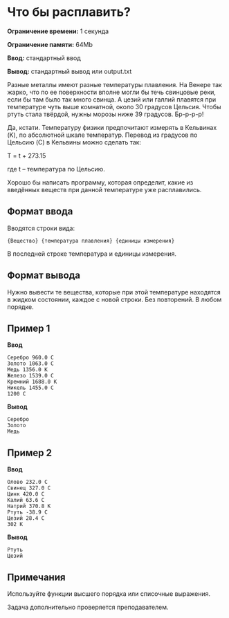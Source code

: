 # Что бы расплавить?

**Ограничение времени:** 1 секунда

**Ограничение памяти:** 64Mb

**Ввод:** стандартный ввод

**Вывод:** стандартный вывод или output.txt

Разные металлы имеют разные температуры плавления. На Венере так жарко, что по ее поверхности вполне могли бы течь свинцовые реки, если бы там было так много свинца. А цезий или галлий плавятся при температуре чуть выше комнатной, около 30 градусов Цельсия. Чтобы ртуть стала твёрдой, нужны морозы ниже 39 градусов. Бр-р-р-р!

Да, кстати. Температуру физики предпочитают измерять в Кельвинах (K), по абсолютной шкале температур. Перевод из градусов по Цельсию (C) в Кельвины можно сделать так:

T = t + 273.15

где t – температура по Цельсию.

Хорошо бы написать программу, которая определит, какие из введённых веществ при данной температуре уже расплавились.

## Формат ввода

Вводятся строки вида:

`{Вещество} {температура плавления} {единицы измерения}`

В последней строке температура и единицы измерения.

## Формат вывода

Нужно вывести те вещества, которые при этой температуре находятся в жидком состоянии, каждое с новой строки. Без повторений. В любом порядке.

## Пример 1

**Ввод**
```
Серебро 960.0 C
Золото 1063.0 C
Медь 1356.0 K
Железо 1539.0 C
Кремний 1688.0 K
Никель 1455.0 C
1200 C
```

**Вывод**
```
Серебро
Золото
Медь
```

## Пример 2

**Ввод**
```
Олово 232.0 C
Свинец 327.0 C
Цинк 420.0 C
Калий 63.6 C
Натрий 370.8 K
Ртуть -38.9 C
Цезий 28.4 C
302 K
```

**Вывод**
```
Ртуть
Цезий
```

## Примечания

Используйте функции высшего порядка или списочные выражения.

Задача дополнительно проверяется преподавателем.